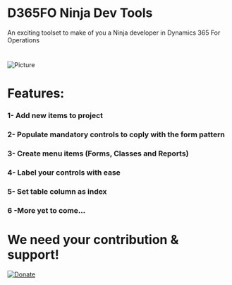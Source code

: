 # D365FO Ninja Dev Tools
An exciting toolset to make of you a Ninja developer in Dynamics 365 For Operations
#
![Picture](http://image-store.slidesharecdn.com/55b8308e-7834-4328-8728-750edcd690b5-original.png)

# Features:
### 1- Add new items to project
### 2- Populate mandatory controls to coply with the form pattern
### 3- Create menu items (Forms, Classes and Reports)
### 4- Label your controls with ease
### 5- Set table column as index
### 6 -More yet to come...
#
# We need your contribution & support!
[![Donate](https://liberapay.com/assets/widgets/donate.svg)](https://liberapay.com/HichemDax/donate)




